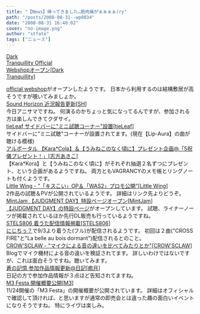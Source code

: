 ```yaml
---
title: "【News】帰ってきました…筋肉痛がぁぁぁぁ(ry"
path: "/posts/2008-08-31--wp0834"
date: "2008-08-31 16:40:02"
cover: "no-image.png"
author: "stfate"
tags: ["ニュース"]
---
```


<style type="text/css">
<!--
p {white-space: pre-wrap};
-->
</style>

<a class="topics" href="http://www.darktranquillity.com/realindex.html" target="_blank">Dark Tranquillity Official Webshopオープン</a><span class="junre">[<a href="http://www.darktranquillity.com/" target="_blank">Dark Tranquillity</a>]</span>
<div class="news"><a href="http://www.darkt.merchlandshop.com/" target="_blank">official webshop</a>がオープンしたようです。
日本から利用するのは結構敷居が高そうですが覗いてみましょか。</div>
<a class="topics" href="http://sound-horizon.net/" target="_blank">Sound Horizon 近況報告更新</a><span class="junre">[<a href="http://sound-horizon.net/" target="_blank">SH</a>]</span>
<div class="news">今日アニサマですね。
何演るのかちょっと気になってるんですが、参加される方は楽しんできてクダサイ。</div>
<a class="topics" href="http://tieleaf.net/" target="_blank">tieLeaf サイドバーに"ミニ試聴コーナー"設置</a><span class="junre">[<a href="http://tieleaf.net/" target="_blank">tieLeaf</a>]</span>
<div class="news">サイドバーに"ミニ試聴"コーナーが設置されてます。(現在【Lip-Aura】の曲が聴ける模様)</div>
<a class="topics" href="http://ar-tonelico.jp/" target="_blank">アルポータル 【Kara*Cola】＆【うみねこのなく頃に】プレゼント企画@「5祝儀プレゼント！」</a><span class="junre">[<a href="http://www.vagrancy.jp/" target="_blank">志方あきこ</a>]</span>
<div class="news">【Kara*Kora】と【うみねこのなく頃に】がそれぞれ抽選２名ずつにプレゼント、という企画があるようですね。
両方ともVAGRANCYのメモ帳とリングノートも付くようです。</div>
<a class="topics" href="http://www.littlewing.ne.jp/" target="_blank">Little Wing - "「キスこい」OP＆「WAS2」プロモ公開"</a><span class="junre">[<a href="http://www.littlewing.ne.jp/" target="_blank">Little Wing</a>]</span>
<div class="news">2作品の試聴＆PVが公開されているようです。
詳細はリンク先よりどうぞ。</div>
<a class="topics" href="http://www.mintjam.net/mj/index.html" target="_blank">MintJam 【JUDGMENT DAY】特設ページオープン</a><span class="junre">[<a href="http://www.mintjam.net/mj/index.html" target="_blank">MintJam</a>]</span>
<div class="news"><a href="http://svre.utamap.com/review/mintjam/mintjam_top.html" target="_blank">【JUDGMENT DAY】の特設ページ</a>がオープンしています。
試聴、ライナーノーツが掲載されているほか先行DL販売も行っているようですね。</div>
<a class="topics" href="http://www.stels806.com/" target="_blank">STELS806 着うた配信情報掲載</a><span class="junre">[<a href="http://www.stels806.com/" target="_blank">STELS806</a>]</span>
<div class="news"><a href="http://2jitiu.jp/pc/" target="_blank">にじちぅ？</a>で9/3より着うた(フル)が配信されるようです。
初回は２曲("CROSS FIRE"と"La belle au bois dormant")配信されるとのこと。</div>
<a class="topics" href="http://www.crowsclaw.info/diary.php" target="_blank">CROW'SCLAW - "マイクによる音の違いを比べてみたりとか"</a><span class="junre">[<a href="http://www.crowsclaw.info/" target="_blank">CROW'SCLAW</a>]</span>
<div class="news">Blogでマイク機材による音の違いを検証されてます。
詳しいわけではないですが、これは面白そうですね。聴いてみます。</div>
<a class="topics" href="http://aonokioku.sakura.ne.jp/" target="_blank">蒼の記憶 参加作品情報更新@日記</a><span class="junre">[<a href="http://aonokioku.sakura.ne.jp/" target="_blank">癒月</a>]</span>
<div class="news">日記の方で参加作品情報が３点ほど告知されてますね。</div>
<a class="topics" href="http://www.m3net.jp/" target="_blank">M3 Festa 開催概要公開</a><span class="junre">[<a href="http://www.m3net.jp/" target="_blank">M3</a>]</span>
<div class="news">11/24開催の「M3 Festa」の開催概要が公開されています。
詳細はオフィシャルで確認して頂ければ、と思いますが通常の即売会とは違った趣の面白いイベントになりそうですね。
特にライヴは楽しみ。</div>
